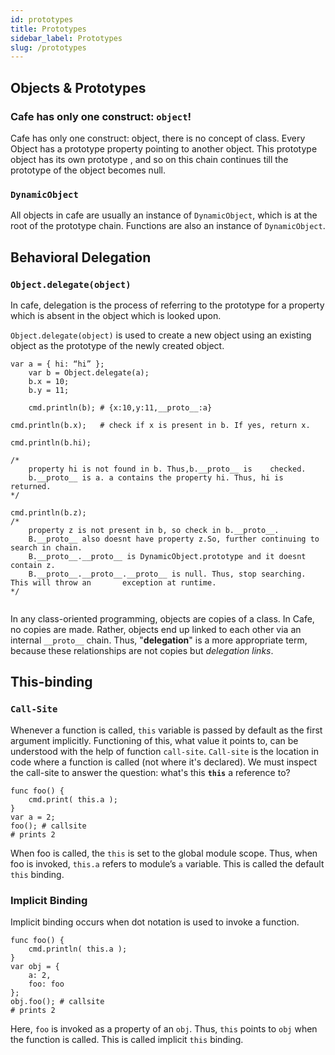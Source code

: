 ```yaml
---
id: prototypes
title: Prototypes
sidebar_label: Prototypes
slug: /prototypes
---
```


<!-- # Prototypes -->



## Objects & Prototypes

### Cafe has only one construct: `object`!

Cafe has only one construct: object, there is no concept of class.
Every Object has a prototype property pointing to another object.
This prototype object has its own prototype , and so on this chain continues till the prototype of the object becomes null.

### `DynamicObject`

All objects in cafe are usually an instance of `DynamicObject`, which is at the root of the prototype chain. Functions are also an instance of `DynamicObject`.



## Behavioral Delegation

### `Object.delegate(object)`

In cafe, delegation is the process of referring to the prototype for a property which is absent in the object which is looked upon.

`Object.delegate(object)` is used to create a new object using an existing object as the prototype of the newly created object.

```
var a = { hi: “hi” };
    var b = Object.delegate(a);
    b.x = 10;
    b.y = 11;
    
    cmd.println(b); # {x:10,y:11,__proto__:a}
    
cmd.println(b.x);   # check if x is present in b. If yes, return x.
    
cmd.println(b.hi);

/* 
    property hi is not found in b. Thus,b.__proto__ is    checked. 
    b.__proto__ is a. a contains the property hi. Thus, hi is returned.
*/

cmd.println(b.z);
/* 
    property z is not present in b, so check in b.__proto__.
    B.__proto__ also doesnt have property z.So, further continuing to search in chain.
    B.__proto__.__proto__ is DynamicObject.prototype and it doesnt contain z.
    B.__proto__.__proto__.__proto__ is null. Thus, stop searching. This will throw an 		exception at runtime.
*/
                                        
```



In any class-oriented programming, objects are copies of a class.
In Cafe, no copies are made. Rather, objects end up linked to each other via an internal `__proto__` chain.
Thus, "**delegation**" is a more appropriate term, because these relationships are not copies but *delegation links*.





## This-binding

### `Call-Site`

Whenever a function is called, `this` variable is passed by default as the first argument implicitly. Functioning of this, what value it points to, can be understood with the help of function `call-site`.
`Call-site` is the location in code where a function is called (not where it's declared). We must inspect the call-site to answer the question: what's this **`this`** a reference to?

```
func foo() {
    cmd.print( this.a );
}
var a = 2;
foo(); # callsite
# prints 2
```



When foo is called, the `this` is set to the global module scope. Thus, when foo is invoked, `this.a` refers to module’s `a` variable.
This is called the default `this` binding.

### Implicit Binding

Implicit binding occurs when dot notation is used to invoke a function.

```
func foo() {
    cmd.println( this.a );
}
var obj = {
    a: 2,
    foo: foo
};
obj.foo(); # callsite
# prints 2
```



Here, `foo` is invoked as a property of an `obj`.
Thus, `this` points to `obj` when the function is called. This is called implicit `this` binding.